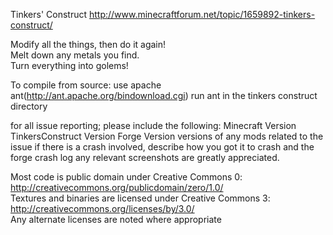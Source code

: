 Tinkers' Construct
http://www.minecraftforum.net/topic/1659892-tinkers-construct/

Modify all the things, then do it again! 	 
Melt down any metals you find. 	 
Turn everything into golems!

To compile from source: use apache ant(http://ant.apache.org/bindownload.cgi)
run ant in the tinkers construct directory

for all issue reporting; please include the following:
Minecraft Version
TinkersConstruct Version
Forge Version
versions of any mods related to the issue
if there is a crash involved, describe how you got it to crash and the forge crash log
any relevant screenshots are greatly appreciated.


Most code is public domain under Creative Commons 0: http://creativecommons.org/publicdomain/zero/1.0/ 	 
Textures and binaries are licensed under Creative Commons 3: http://creativecommons.org/licenses/by/3.0/ 	 
Any alternate licenses are noted where appropriate
